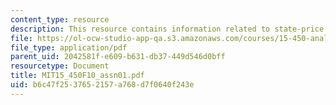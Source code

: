 ```yaml
---
content_type: resource
description: This resource contains information related to state-price densities.
file: https://ol-ocw-studio-app-qa.s3.amazonaws.com/courses/15-450-analytics-of-finance-fall-2010/b6c47f2537652157a768d7f0640f243e_MIT15_450F10_assn01.pdf
file_type: application/pdf
parent_uid: 2042581f-e609-b631-db37-449d546d0bff
resourcetype: Document
title: MIT15_450F10_assn01.pdf
uid: b6c47f25-3765-2157-a768-d7f0640f243e
---
```

